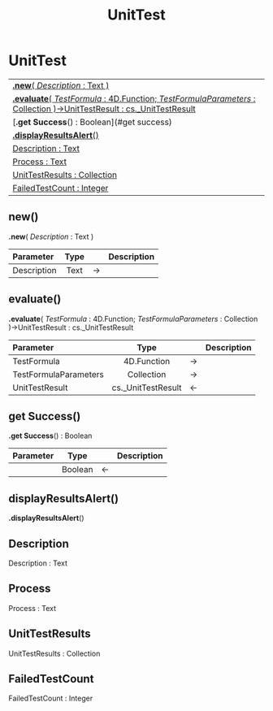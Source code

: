 ﻿---
layout: default
title: UnitTest
parent: Classes
---

# UnitTest

|   |
|:---|
|[**.new**( *Description* : Text )](#new)<br>|
|[**.evaluate**( *TestFormula* : 4D.Function; *TestFormulaParameters* : Collection )->UnitTestResult : cs._UnitTestResult](#evaluate)<br>|
|[**.get Success**() : Boolean](#get success)<br>|
|[**.displayResultsAlert**()](#displayresultsalert)<br>|
|[Description : Text](#description)<br>|
|[Process : Text](#process)<br>|
|[UnitTestResults : Collection](#unittestresults)<br>|
|[FailedTestCount : Integer](#failedtestcount)<br>|


## new()
**.new**( *Description* : Text )

|Parameter|Type|   |Description|
|:---|:---:|:---:|:---:|
|Description|Text|->|<Description>|

## evaluate()
**.evaluate**( *TestFormula* : 4D.Function; *TestFormulaParameters* : Collection )->UnitTestResult : cs._UnitTestResult

|Parameter|Type|   |Description|
|:---|:---:|:---:|:---:|
|TestFormula|4D.Function|->|<Description>|
|TestFormulaParameters|Collection|->|<Description>|
|UnitTestResult|cs._UnitTestResult|<-|<Description>|

## get Success()
**.get Success**() : Boolean

|Parameter|Type|   |Description|
|:---|:---:|:---:|:---:|
||Boolean|<-|<Description>|

## displayResultsAlert()
**.displayResultsAlert**()


## Description
Description : Text


## Process
Process : Text


## UnitTestResults
UnitTestResults : Collection


## FailedTestCount
FailedTestCount : Integer

